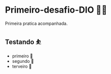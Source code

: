 # Primeiro-desafio-DIO :man_factory_worker:



Primeira pratica acompanhada.

## Testando  ⛹️

- primeiro :1st_place_medal:
- segundo :2nd_place_medal:
- terveiro :3rd_place_medal:



